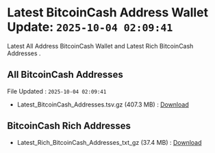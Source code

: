 # Latest BitcoinCash Address Wallet Update: `2025-10-04 02:09:41`

Latest All Address BitcoinCash Wallet and Latest Rich BitcoinCash Addresses .

## All BitcoinCash Addresses

File Updated : `2025-10-04 02:09:41`

- Latest_BitcoinCash_Addresses.tsv.gz (407.3 MB) : [Download](https://github.com/Pymmdrza/Rich-Address-Wallet/releases/tag/BitcoinCash)

## BitcoinCash Rich Addresses

- Latest_Rich_BitcoinCash_Addresses_txt_gz (37.4 MB) : [Download](https://github.com/Pymmdrza/Rich-Address-Wallet/releases/tag/BitcoinCash)
